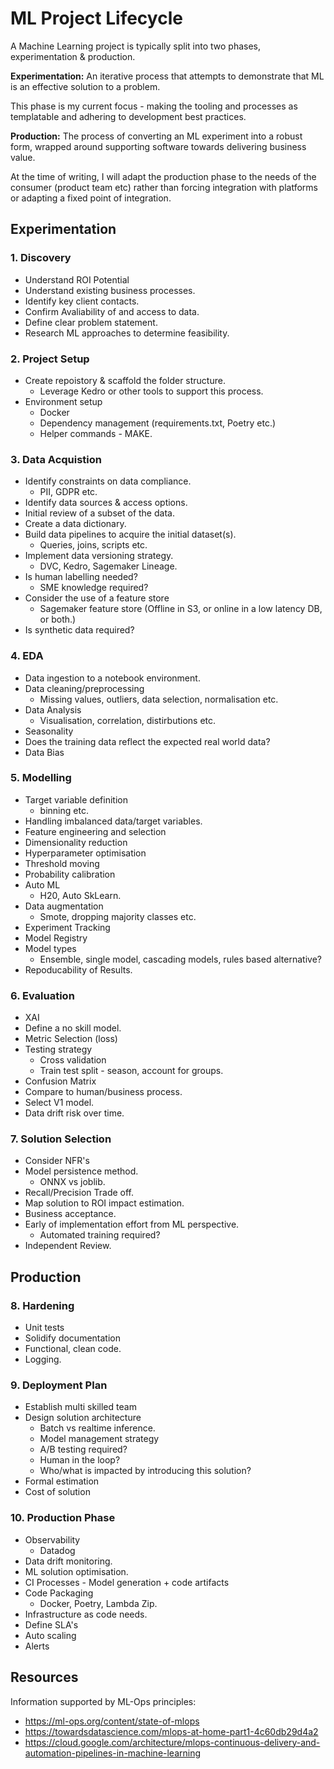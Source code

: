 # ML Project Lifecycle

A Machine Learning project is typically split into two phases, experimentation & production.

**Experimentation:** An iterative process that attempts to demonstrate that ML is an effective solution to a problem.

This phase is my current focus - making the tooling and processes as templatable and adhering to development best practices. 

**Production:** The process of converting an ML experiment into a robust form, wrapped around supporting software towards delivering business value. 

At the time of writing, I will adapt the production phase to the needs of the consumer (product team etc) rather than forcing integration with platforms or adapting a fixed point of integration.

## Experimentation

### 1. Discovery

- Understand ROI Potential
- Understand existing business processes.
- Identify key client contacts.
- Confirm Avaliability of and access to data.
- Define clear problem statement.
- Research ML approaches to determine feasibility.

### 2. Project Setup

- Create repoistory & scaffold the folder structure.
    - Leverage Kedro or other tools to support this process.
- Environment setup
    - Docker
    - Dependency management (requirements.txt, Poetry etc.)
    - Helper commands - MAKE.

### 3. Data Acquistion

- Identify constraints on data compliance.
    - PII, GDPR etc.
- Identify data sources & access options.
- Initial review of a subset of the data.
- Create a data dictionary.
- Build data pipelines to acquire the initial dataset(s).
    - Queries, joins, scripts etc.
- Implement data versioning strategy.
    - DVC, Kedro, Sagemaker Lineage.
- Is human labelling needed?
    - SME knowledge required?
- Consider the use of a feature store
    - Sagemaker feature store (Offline in S3, or online in a low latency DB, or both.)
- Is synthetic data required?


### 4. EDA

- Data ingestion to a notebook environment.
- Data cleaning/preprocessing
    - Missing values, outliers, data selection, normalisation etc.
- Data Analysis
    - Visualisation, correlation, distirbutions etc.
- Seasonality
- Does the training data reflect the expected real world data?
- Data Bias

### 5. Modelling

- Target variable definition
    - binning etc.
- Handling imbalanced data/target variables.
- Feature engineering and selection
- Dimensionality reduction
- Hyperparameter optimisation
- Threshold moving
- Probability calibration
- Auto ML
    - H20, Auto SkLearn.
- Data augmentation
    - Smote, dropping majority classes etc.
- Experiment Tracking
- Model Registry
- Model types
    - Ensemble, single model, cascading models, rules based alternative?
- Repoducability of Results.

### 6. Evaluation

- XAI
- Define a no skill model.
- Metric Selection (loss)
- Testing strategy
    - Cross validation
    - Train test split - season, account for groups.
- Confusion Matrix
- Compare to human/business process.
- Select V1 model.
- Data drift risk over time.

### 7. Solution Selection

- Consider NFR's
- Model persistence method.
    - ONNX vs joblib.
- Recall/Precision Trade off.
- Map solution to ROI impact estimation.
- Business acceptance.
- Early of implementation effort from ML perspective.
    - Automated training required?
- Independent Review.

## Production

### 8. Hardening

- Unit tests
- Solidify documentation
- Functional, clean code.
- Logging.

### 9. Deployment Plan

- Establish multi skilled team
- Design solution architecture
    - Batch vs realtime inference.  
    - Model management strategy
    - A/B testing required?
    - Human in the loop?
    - Who/what is impacted by introducing this solution?
- Formal estimation
- Cost of solution

### 10. Production Phase

- Observability
    - Datadog
- Data drift monitoring.
- ML solution optimisation.
- CI Processes - Model generation + code artifacts
- Code Packaging
    - Docker, Poetry, Lambda Zip.
- Infrastructure as code needs.
- Define SLA's
- Auto scaling
- Alerts

## Resources

Information supported by ML-Ops principles:
- https://ml-ops.org/content/state-of-mlops
- https://towardsdatascience.com/mlops-at-home-part1-4c60db29d4a2
- https://cloud.google.com/architecture/mlops-continuous-delivery-and-automation-pipelines-in-machine-learning
